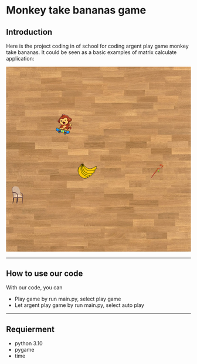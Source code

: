 # Monkey take bananas game

## Introduction
Here is the project coding in of school for coding argent play game monkey take bananas. It could be seen as a basic examples of matrix calculate application:

<p align="center">
  <img src=/images_demo/demo_images.png "demo game" />
</p>

---

## How to use our code
With our code, you can
- Play game by run main.py, select play game
- Let argent play game by run main.py, select auto play

---

## Requierment
- python 3.10
- pygame
- time
